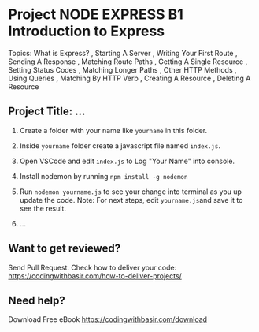# Project NODE EXPRESS B1 Introduction to Express

Topics: What is Express?
, Starting A Server
, Writing Your First Route
, Sending A Response
, Matching Route Paths
, Getting A Single Resource
, Setting Status Codes
, Matching Longer Paths
, Other HTTP Methods
, Using Queries
, Matching By HTTP Verb
, Creating A Resource
, Deleting A Resource

## Project Title: ...

1. Create a folder with your name like `yourname` in this folder.

2. Inside `yourname` folder create a javascript file named `index.js`.

3. Open VSCode and edit `index.js` to Log "Your Name" into console.

4. Install nodemon by running `npm install -g nodemon`

5. Run `nodemon yourname.js` to see your change into terminal as you up update the code.
   Note: For next steps, edit `yourname.js`and save it to see the result.

6. ...

## Want to get reviewed?

Send Pull Request. Check how to deliver your code: https://codingwithbasir.com/how-to-deliver-projects/

## Need help?

Download Free eBook https://codingwithbasir.com/download

